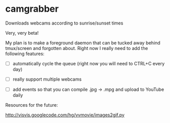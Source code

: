 # camgrabber
Downloads webcams according to sunrise/sunset times

Very, very beta!

My plan is to make a foreground daemon that can be tucked away behind
tmux/screen and forgotten about. Right now I really need to add the following
features:

 - [ ] automatically cycle the queue (right now you will need to CTRL+C every day)
 - [ ] really support multiple webcams
 - [ ] add events so that you can compile .jpg -> .mpg and upload to YouTube daily


Resources for the future:

http://visvis.googlecode.com/hg/vvmovie/images2gif.py

